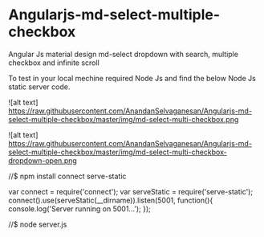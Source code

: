 # Angularjs-md-select-multiple-checkbox
Angular Js material design md-select dropdown with search, multiple checkbox and infinite scroll

To test in your local mechine required Node Js and find the below Node Js static server code.

![alt text] https://raw.githubusercontent.com/AnandanSelvaganesan/Angularjs-md-select-multiple-checkbox/master/img/md-select-multi-checkbox.png

![alt text] https://raw.githubusercontent.com/AnandanSelvaganesan/Angularjs-md-select-multiple-checkbox/master/img/md-select-multi-checkbox-dropdown-open.png


//$ npm install connect serve-static

var connect = require('connect');
var serveStatic = require('serve-static');
connect().use(serveStatic(__dirname)).listen(5001, function(){
    console.log('Server running on 5001...');
});

//$ node server.js
